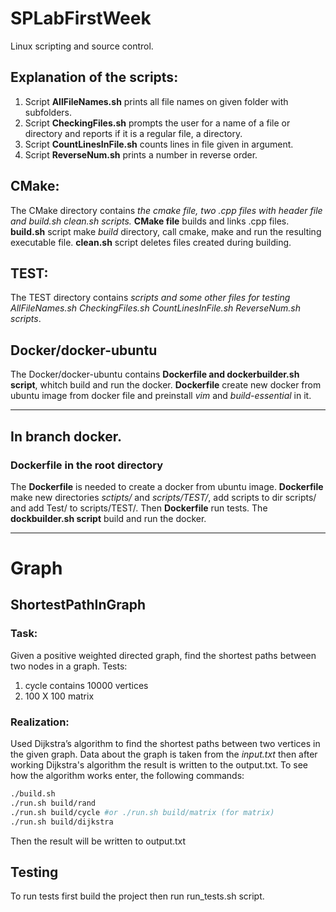 # SPLabFirstWeek
Linux scripting and source control.

## Explanation of the scripts:
1. Script **AllFileNames.sh** prints all file names on given folder with subfolders.
2. Script **CheckingFiles.sh** prompts the user for a name of a file or directory and reports if it is a regular file, a directory.
3. Script **CountLinesInFile.sh** counts lines in file given in argument.
4. Script **ReverseNum.sh** prints a number in reverse order.

## CMake:
The CMake directory contains *the cmake file, two .cpp files with header file and build.sh clean.sh scripts.* **CMake file** builds and links .cpp files. **build.sh** script make *build* directory, call cmake, make and run the resulting executable file. **clean.sh** script deletes files created during building.
  
## TEST:
The TEST directory contains *scripts and some other files for testing AllFileNames.sh CheckingFiles.sh CountLinesInFile.sh ReverseNum.sh scripts*.

## Docker/docker-ubuntu
The Docker/docker-ubuntu contains **Dockerfile and dockerbuilder.sh script**, whitch build and run the docker. **Dockerfile** create new docker from ubuntu image from docker file and preinstall *vim* and *build-essential* in it.

---

## In branch docker.

### Dockerfile in the root directory
The **Dockerfile** is needed to create a docker from ubuntu image. **Dockerfile** make new directories *sctipts/* and *scripts/TEST/*, add scripts to dir scripts/ and add Test/ to scripts/TEST/. Then **Dockerfile** run tests. The **dockbuilder.sh script** build and run the docker.

---

# Graph

## ShortestPathInGraph

### Task:
Given a positive weighted directed graph, find the shortest paths between two nodes in a graph.
Tests: 
1) cycle contains 10000 vertices
2) 100 X 100 matrix 

### Realization:

Used Dijkstra’s algorithm to find the shortest paths between two vertices in the given graph. Data about the graph is taken from the *input.txt* then after working Dijkstra's algorithm the result is written to the output.txt.
To see how the algorithm works enter, the following commands:

```sh
./build.sh
./run.sh build/rand
./run.sh build/cycle #or ./run.sh build/matrix (for matrix) 
./run.sh build/dijkstra
```

Then the result will be written to output.txt
   
## Testing

To run tests first build the project then run run_tests.sh script. 
